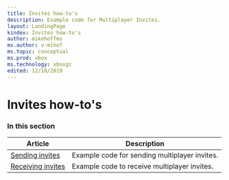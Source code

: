 ```yaml
---
title: Invites how-to's
description: Example code for Multiplayer Invites.
layout: LandingPage
kindex: Invites how-to's
author: mikehoffms
ms.author: v-mihof
ms.topic: conceptual
ms.prod: xbox
ms.technology: xboxgc
edited: 12/18/2019
---
```


# Invites how-to's


### In this section

| Article | Description |
|---------|-------------|
| [Sending invites](live-invites-send.md) | Example code for sending multiplayer invites. |
| [Receiving invites](live-invites-receive.md) | Example code to receive multiplayer invites. |
